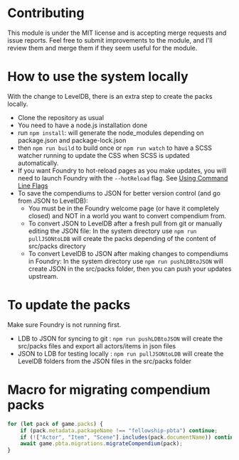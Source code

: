 # Contributing
This module is under the MIT license and is accepting merge requests and issue reports. Feel free to submit improvements to the module, and I'll review them and merge them if they seem useful for the module.

# How to use the system locally
With the change to LevelDB, there is an extra step to create the packs locally.

- Clone the repository as usual
- You need to have a node.js installation done
- run `npm install`: will generate the node_modules depending on package.json and package-lock.json
- then `npm run build` to build once or `npm run watch` to have a SCSS watcher running to update the CSS when SCSS is updated automatically.
- If you want Foundry to hot-reload pages as you make updates, you will need to launch Foundry with the `--hotReload` flag. See [Using Command Line Flags](https://foundryvtt.com/article/configuration/)
- To save the compendiums to JSON for better version control (and go from JSON to LevelDB):
    - You must be in the Foundry welcome page (or have it completely closed) and NOT in a world you want to convert compendium from. 
    - To convert JSON to LevelDB after a fresh pull from git or manually editing the JSON file: In the system directory use `npm run pullJSONtoLDB` will create the packs depending of the content of src/packs directory
    - To convert LevelDB to JSON after making changes to compendiums in Foundry: In the system directory use `npm run pushLDBtoJSON` will create JSON in the src/packs folder, then you can push your updates upstream.

# To update the packs
Make sure Foundry is not running first.
-  LDB to JSON for syncing to git : `npm run pushLDBtoJSON` will create the src/packs files and export all actors/items in json files
-  JSON to LDB for testing locally : `npm run pullJSONtoLDB` will create the LevelDB folders from the JSON files in the src/packs folder

# Macro for migrating compendium packs
```javascript
for (let pack of game.packs) {
    if (pack.metadata.packageName !== "fellowship-pbta") continue;
    if (!["Actor", "Item", "Scene"].includes(pack.documentName)) continue;
    await game.pbta.migrations.migrateCompendium(pack);
}
```